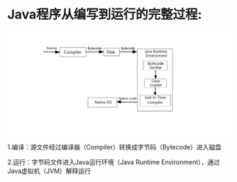 # Java程序从编写到运行的完整过程:

![JavaCompilationandOperation ](../../image/JavaCompilationandOperation.jpg)

1.编译：源文件经过编译器（Compiler）转换成字节码（Bytecode）进入磁盘

2.运行：字节码文件进入Java运行环境（Java Runtime Environment），通过Java虚拟机（JVM）解释运行

